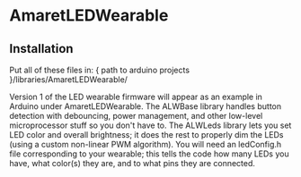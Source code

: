 AmaretLEDWearable
=================

Installation
------------

Put all of these files in:
    { path to arduino projects }/libraries/AmaretLEDWearable/

Version 1 of the LED wearable firmware will appear as an example in Arduino under AmaretLEDWearable.
The ALWBase library handles button detection with debouncing, power management, and other low-level microprocessor stuff so you don't have to.
The ALWLeds library lets you set LED color and overall brightness; it does the rest to properly dim the LEDs (using a custom non-linear PWM algorithm).
You will need an ledConfig.h file corresponding to your wearable; this tells the code how many LEDs you have, what color(s) they are, and to what pins they are connected.
